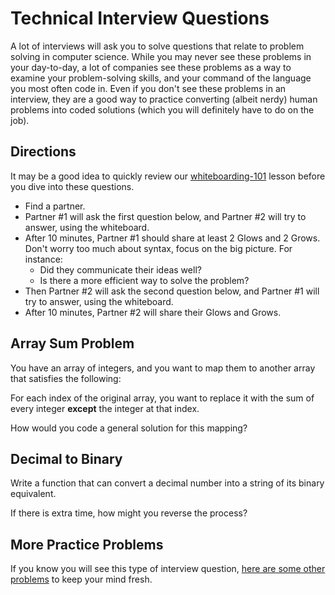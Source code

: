 # Technical Interview Questions

A lot of interviews will ask you to solve questions that relate to problem solving in computer science.  While you may never see these problems in your day-to-day, a lot of companies see these problems as a way to examine your problem-solving skills, and your command of the language you most often code in.  Even if you don't see these problems in an interview, they are a good way to practice converting (albeit nerdy) human problems into coded solutions (which you will definitely have to do on the job).

## Directions

It may be a good idea to quickly review our [whiteboarding-101](https://github.com/den-wdi-2/whiteboarding-101) lesson before you dive into these questions.

- Find a partner.  
- Partner #1 will ask the first question below, and Partner #2 will try to answer, using the whiteboard.  
- After 10 minutes, Partner #1 should share at least 2 Glows and 2 Grows. Don't worry too much about syntax, focus on the big picture. For instance:
  - Did they communicate their ideas well?
  - Is there a more efficient way to solve the problem?
- Then Partner #2 will ask the second question below, and Partner #1 will try to answer, using the whiteboard. 
- After 10 minutes, Partner #2 will share their Glows and Grows.

## Array Sum Problem

You have an array of integers, and you want to map them to another array that satisfies the following:

For each index of the original array, you want to replace it with the sum of every integer **except** the integer at that index.  

How would you code a general solution for this mapping?

## Decimal to Binary

Write a function that can convert a decimal number into a string of its binary equivalent.

If there is extra time, how might you reverse the process?

## More Practice Problems

If you know you will see this type of interview question, [here are some other problems](https://www.reddit.com/r/cscareerquestions/comments/20ahfq/heres_a_pretty_big_list_of_programming_interview/) to keep your mind fresh.
